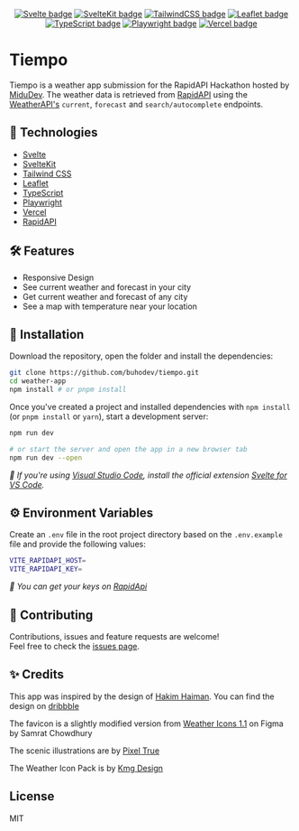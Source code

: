 <div align="center">

[![Svelte badge](https://img.shields.io/badge/Svelte-3.44.0-orange)](https://svelte.dev/)
[![SvelteKit badge](https://img.shields.io/badge/SvelteKit-1.0.0--next.347-orange)](https://kit.svelte.dev/)
[![TailwindCSS badge](https://img.shields.io/badge/TailwindCSS-3.0.23-blue)](https://tailwindcss.com/)
[![Leaflet badge](https://img.shields.io/badge/Leaflet-1.8.0-green)](https://leafletjs.com/)
[![TypeScript badge](https://img.shields.io/badge/TypeScript-4.6.2-blue)](https://www.typescriptlang.org/)
[![Playwright badge](https://img.shields.io/badge/Playwright-1.21.0-green)](https://playwright.dev/)
[![Vercel badge](https://vercelbadge.vercel.app/api/buhodev/tiempo)](https://tiempo.vercel.app/)

</div>

# Tiempo

Tiempo is a weather app submission for the RapidAPI Hackathon hosted by [MiduDev](https://twitch.tv/midudev). The weather data is retrieved from [RapidAPI](https://rapidapi.com/) using the [WeatherAPI's](https://rapidapi.com/weatherapi/api/weatherapi-com/) `current`, `forecast` and `search/autocomplete` endpoints.

## 🦾 Technologies

- [Svelte](https://svelte.dev/)
- [SvelteKit](https://kit.svelte.dev/)
- [Tailwind CSS](https://tailwindcss.com/)
- [Leaflet](https://leafletjs.com/)
- [TypeScript](https://www.typescriptlang.org/)
- [Playwright](https://playwright.dev/)
- [Vercel](https://vercel.com/)
- [RapidAPI](https://rapidapi.com/weatherapi/api/weatherapi-com/)

## 🛠️ Features

- Responsive Design
- See current weather and forecast in your city
- Get current weather and forecast of any city
- See a map with temperature near your location

## 🚀 Installation

Download the repository, open the folder and install the dependencies:

```bash
git clone https://github.com/buhodev/tiempo.git
cd weather-app
npm install # or pnpm install
```

Once you've created a project and installed dependencies with `npm install` (or `pnpm install` or `yarn`), start a development server:

```bash
npm run dev

# or start the server and open the app in a new browser tab
npm run dev --open
```

_📢 If you're using [Visual Studio Code](https://code.visualstudio.com/), install the official extension [Svelte for VS Code](https://marketplace.visualstudio.com/items?itemName=svelte.svelte-vscode)._

## ⚙️ Environment Variables

Create an `.env` file in the root project directory based on the `.env.example` file and provide the following values:

```bash
VITE_RAPIDAPI_HOST=
VITE_RAPIDAPI_KEY=
```

_📢 You can get your keys on [RapidApi](https://rapidapi.com/weatherapi/api/weatherapi-com/)_

## 🤝 Contributing

Contributions, issues and feature requests are welcome!
<br />
Feel free to check the [issues page](https://github.com/buhodev/tiempo/issues).

## ✨ Credits

This app was inspired by the design of [Hakim Haiman](https://dribbble.com/mochamadhakim). You can find the design on [dribbble](https://dribbble.com/shots/18070219-Cuacane-Dashboard)

The favicon is a slightly modified version from [Weather Icons 1.1](https://www.figma.com/community/file/989070144782895608) on Figma by Samrat Chowdhury

The scenic illustrations are by [Pixel True](https://www.pixeltrue.com/scenic-illustrations)

The Weather Icon Pack is by [Kmg Design](https://www.iconfinder.com/iconsets/weather-blue-filled-line)

## License

MIT
